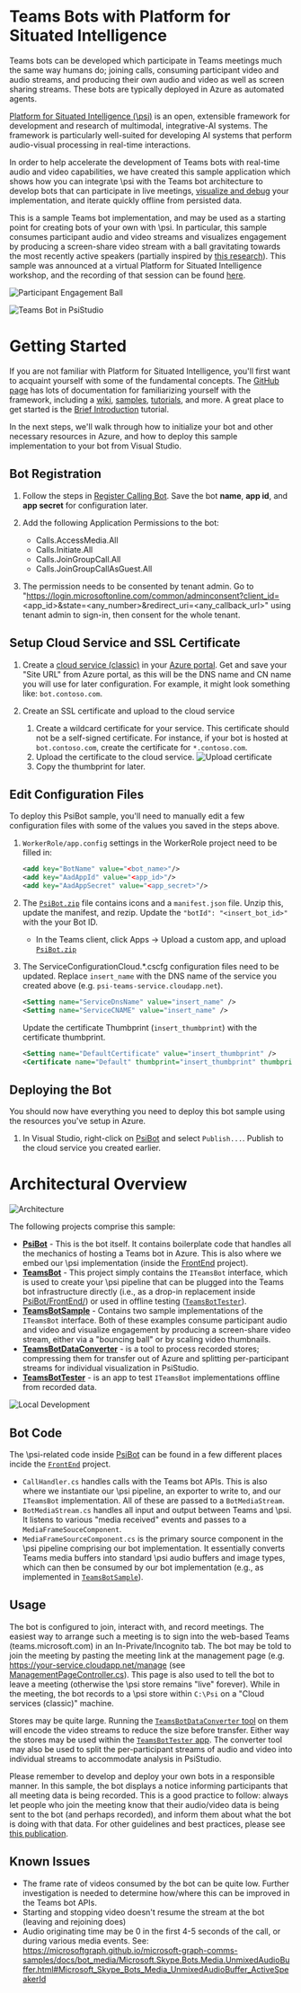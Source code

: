 ﻿# Teams Bots with Platform for Situated Intelligence

Teams bots can be developed which participate in Teams meetings much the same way humans do; joining calls, consuming participant video and audio streams, and producing their own audio and video as well as screen sharing streams. These bots are typically deployed in Azure as automated agents.

[Platform for Situated Intelligence (\psi)](https://github.com/microsoft/psi) is an open, extensible framework for development and research of multimodal, integrative-AI systems. The framework is particularly well-suited for developing AI systems that perform audio-visual processing in real-time interactions.

In order to help accelerate the development of Teams bots with real-time audio and video capabilities, we have created this sample application which shows how you can integrate \psi with the Teams bot architecture to develop bots that can participate in live meetings, [visualize and debug](https://github.com/microsoft/psi/wiki/Psi-Studio) your implementation, and iterate quickly offline from persisted data.

This is a sample Teams bot implementation, and may be used as a starting point for creating bots of your own with \psi. In particular, this sample consumes participant audio and video streams and visualizes engagement by producing a screen-share video stream with a ball gravitating towards the most recently active speakers (partially inspired by [this research](https://www.media.mit.edu/publications/meeting-mediator-enhancing-group-collaboration-and-leadership-with-sociometric-feedback/)). This sample was announced at a virtual Platform for Situated Intelligence workshop, and the recording of that session can be found [here](https://youtu.be/7Wh4Xr1Bazg?t=8582).

![Participant Engagement Ball](./TeamsBotSample/ball.png)

![Teams Bot in PsiStudio](.//TeamsBotSample/psistudio.png)

# Getting Started

If you are not familiar with Platform for Situated Intelligence, you'll first want to acquaint yourself with some of the fundamental concepts. The [GitHub page](https://github.com/microsoft/psi) has lots of documentation for familiarizing yourself with the framework, including a [wiki](https://github.com/microsoft/psi/wiki), [samples](https://github.com/Microsoft/psi-samples), [tutorials](https://github.com/microsoft/psi/wiki/Tutorials), and more. A great place to get started is the [Brief Introduction](https://github.com/microsoft/psi/wiki/Brief-Introduction) tutorial.

In the next steps, we'll walk through how to initialize your bot and other necessary resources in Azure, and how to deploy this sample implementation to your bot from Visual Studio.

## Bot Registration

1. Follow the steps in [Register Calling Bot](https://microsoftgraph.github.io/microsoft-graph-comms-samples/docs/articles/calls/register-calling-bot.html). Save the bot __name__, __app id__, and __app secret__ for configuration later.

1. Add the following Application Permissions to the bot:

    * Calls.AccessMedia.All
    * Calls.Initiate.All
    * Calls.JoinGroupCall.All
    * Calls.JoinGroupCallAsGuest.All
   
1. The permission needs to be consented by tenant admin. Go to "https://login.microsoftonline.com/common/adminconsent?client_id=<app_id>&state=<any_number>&redirect_uri=<any_callback_url>" using tenant admin to sign-in, then consent for the whole tenant.

## Setup Cloud Service and SSL Certificate

1. Create a [cloud service (classic)](https://docs.microsoft.com/en-us/azure/cloud-services/cloud-services-choose-me) in your [Azure portal](https://portal.azure.com). Get and save your "Site URL" from Azure portal, as this will be the DNS name and CN name you will use for later configuration. For example, it might look something like: `bot.contoso.com`.

1. Create an SSL certificate and upload to the cloud service
    1. Create a wildcard certificate for your service. This certificate should not be a self-signed certificate. For instance, if your bot is hosted at `bot.contoso.com`, create the certificate for `*.contoso.com`.
    1. Upload the certificate to the cloud service.
    ![Upload certificate](./certificate_upload.png)
    1. Copy the thumbprint for later.

## Edit Configuration Files

To deploy this PsiBot sample, you'll need to manually edit a few configuration files with some of the values you saved in the steps above.

1. `WorkerRole/app.config` settings in the WorkerRole project need to be filled in:

    ```xml
    <add key="BotName" value="<bot_name>"/>
    <add key="AadAppId" value="<app_id>"/>
    <add key="AadAppSecret" value="<app_secret>"/>
    ```

1. The [`PsiBot.zip`](./PsiBot/PsiBot.zip) file contains icons and a `manifest.json` file. Unzip this, update the manifest, and rezip. Update the `"botId": "<insert_bot_id>"` with the your Bot ID.

    * In the Teams client, click Apps -> Upload a custom app, and upload [`PsiBot.zip`](./PsiBot/PsiBot.zip)

1. The ServiceConfigurationCloud.*.cscfg configuration files need to be updated. Replace `insert_name` with the DNS name of the service  you created above (e.g. `psi-teams-service.cloudapp.net`).

    ```xml
    <Setting name="ServiceDnsName" value="insert_name" />
    <Setting name="ServiceCNAME" value="insert_name" />
    ```

    Update the certificate Thumbprint (`insert_thumbprint`) with the certificate thumbprint.

    ```xml
    <Setting name="DefaultCertificate" value="insert_thumbprint" />
    <Certificate name="Default" thumbprint="insert_thumbprint" thumbprintAlgorithm="sha1" />
    ```

## Deploying the Bot

You should now have everything you need to deploy this bot sample using the resources you've setup in Azure.

1. In Visual Studio, right-click on [PsiBot](./PsiBot/PsiBot/PsiBot.ccproj) and select `Publish...`. Publish to the cloud service you created earlier.

# Architectural Overview

![Architecture](./architecture.png)

The following projects comprise this sample:

- [**PsiBot**](./PsiBot/PsiBot/) - This is the bot itself. It contains boilerplate code that handles all the mechanics of hosting a Teams bot in Azure. This is also where we embed our \psi implementation (inside the [FrontEnd](./PsiBot/PsiBot/FrontEnd/) project).
- [**TeamsBot**](./TeamsBot/) - This project simply contains the `ITeamsBot` interface, which is used to create your \psi pipeline that can be plugged into the Teams bot infrastructure directly (i.e., as a drop-in replacement inside [PsiBot/FrontEnd/](./PsiBot/PsiBot/FrontEnd/)) or used in offline testing ([`TeamsBotTester`](./TeamsBotTester/)).
- [**TeamsBotSample**](./TeamsBotSample/) - Contains two sample implementations of the `ITeamsBot` interface. Both of these examples consume participant audio and video and visualize engagement by producing a screen-share video stream, either via a "bouncing ball" or by scaling video thumbnails.
- [**TeamsBotDataConverter**](./TeamsBotDataConverter/) - is a tool to process recorded stores; compressing them for transfer out of Azure and splitting per-participant streams for individual visualization in PsiStudio.
- [**TeamsBotTester**](./TeamsBotTester/) - is an app to test `ITeamsBot` implementations offline from recorded data.

![Local Development](./local_dev.png)

## Bot Code

The \psi-related code inside [PsiBot](./PsiBot/PsiBot/) can be found in a few different places incide the [`FrontEnd`](./PsiBot/PsiBot/FrontEnd/) project.
- `CallHandler.cs` handles calls with the Teams bot APIs. This is also where we instantiate our \psi pipeline, an exporter to write to, and our `ITeamsBot` implementation. All of these are passed to a `BotMediaStream`.
- `BotMediaStream.cs` handles all input and output between Teams and \psi. It listens to various "media received" events and passes to a `MediaFrameSouceComponent`.
- `MediaFrameSourceComponent.cs` is the primary source component in the \psi pipeline comprising our bot implementation. It essentially converts Teams media buffers into standard \psi audio buffers and image types, which can then be consumed by our bot implementation (e.g., as implemented in [`TeamsBotSample`](./TeamsBotSample/)).

## Usage

The bot is configured to join, interact with, and record meetings. The easiest way to arrange such a meeting is to sign into the web-based Teams (teams.microsoft.com) in an In-Private/Incognito tab. The bot may be told to join the meeting by pasting the meeting link at the management page (e.g. https://your-service.cloudapp.net/manage (see [ManagementPageController.cs](./PsiBot/FrontEnd/Http/Controllers/ManagementPageController.cs)). This page is also used to tell the bot to leave a meeting (otherwise the \psi store remains "live" forever). While in the meeting, the bot records to a \psi store within `C:\Psi` on a "Cloud services (classic)" machine.

Stores may be quite large. Running the [`TeamsBotDataConverter` tool](../../TeamsBotDataConverter/) on them will encode the video streams to reduce the size before transfer. Either way the stores may be used within the [`TeamsBotTester` app](../../TeamsBotTester/). The converter tool may also be used to split the per-participant streams of audio and video into individual streams to accommodate analysis in PsiStudio.

Please remember to develop and deploy your own bots in a responsible manner. In this sample, the bot displays a notice informing participants that all meeting data is being recorded. This is a good practice to follow: always let people who join the meeting know that their audio/video data is being sent to the bot (and perhaps recorded), and inform them about what the bot is doing with that data. For other guidelines and best practices, please see [this publication](https://www.microsoft.com/en-us/research/publication/responsible-bots/).

## Known Issues

- The frame rate of videos consumed by the bot can be quite low. Further investigation is needed to determine how/where this can be improved in the Teams bot APIs.
- Starting and stopping video doesn't resume the stream at the bot (leaving and rejoining does)
- Audio originating time may be 0 in the first 4-5 seconds of the call, or during various media events. See: https://microsoftgraph.github.io/microsoft-graph-comms-samples/docs/bot_media/Microsoft.Skype.Bots.Media.UnmixedAudioBuffer.html#Microsoft_Skype_Bots_Media_UnmixedAudioBuffer_ActiveSpeakerId